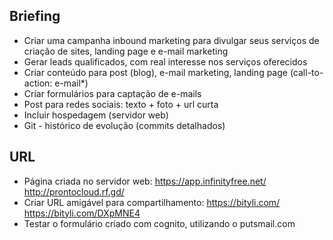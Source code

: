## Briefing

-   Criar uma campanha inbound marketing para divulgar seus serviços de criação de sites, landing page e e-mail marketing
-   Gerar leads qualificados, com real interesse nos serviços oferecidos
-   Criar conteúdo para post (blog), e-mail marketing, landing page (call-to-action: e-mail\*)
-   Criar formulários para captação de e-mails
-   Post para redes sociais: texto + foto + url curta
-   Incluir hospedagem (servidor web)
-   Git - histórico de evolução (commits detalhados)

## URL

-   Página criada no servidor web: https://app.infinityfree.net/
    http://prontocloud.rf.gd/
-   Criar URL amigável para compartilhamento: https://bityli.com/
    https://bityli.com/DXpMNE4
-   Testar o formulário criado com cognito, utilizando o putsmail.com
